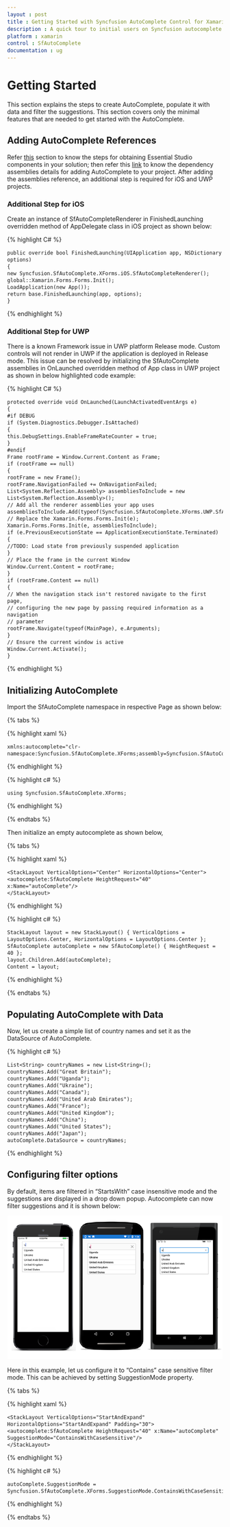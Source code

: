 ```yaml
---
layout : post
title : Getting Started with Syncfusion AutoComplete Control for Xamarin.Forms
description : A quick tour to initial users on Syncfusion autocomplete control for Xamarin.Forms platform
platform : xamarin
control : SfAutoComplete
documentation : ug
---
```


# Getting Started

This section explains the steps to create AutoComplete, populate it with data and filter the suggestions. This section covers only the minimal features that are needed to get started with the AutoComplete.

## Adding AutoComplete References

Refer [this](https://help.syncfusion.com/xamarin/introduction/download-and-installation) section to know the steps for obtaining Essential Studio components in your solution; then refer this [link](https://help.syncfusion.com/xamarin/introduction/control-dependencies#sfautocomplete) to know the dependency assemblies details for adding AutoComplete to your project.
After adding the assemblies reference, an additional step is required for iOS and UWP projects.

### Additional Step for iOS

Create an instance of SfAutoCompleteRenderer in FinishedLaunching overridden method of AppDelegate class in iOS project as shown below:

{% highlight C# %}

	public override bool FinishedLaunching(UIApplication app, NSDictionary options)
	{
	new Syncfusion.SfAutoComplete.XForms.iOS.SfAutoCompleteRenderer();
	global::Xamarin.Forms.Forms.Init();
	LoadApplication(new App());
	return base.FinishedLaunching(app, options);
	}	

{% endhighlight %}

### Additional Step for UWP

There is a known Framework issue in UWP platform Release mode. Custom controls will not render in UWP if the application is deployed in Release mode. This issue can be resolved by initializing the SfAutoComplete assemblies in OnLaunched overridden method of App class in UWP project as shown in below highlighted code example:

{% highlight C# %}

	protected override void OnLaunched(LaunchActivatedEventArgs e)
	{
	#if DEBUG
	if (System.Diagnostics.Debugger.IsAttached)
	{
	this.DebugSettings.EnableFrameRateCounter = true;
	}
	#endif
	Frame rootFrame = Window.Current.Content as Frame; 
	if (rootFrame == null)
	{
	rootFrame = new Frame();
	rootFrame.NavigationFailed += OnNavigationFailed;                
	List<System.Reflection.Assembly> assembliesToInclude = new List<System.Reflection.Assembly>();
	// Add all the renderer assemblies your app uses 
	assembliesToInclude.Add(typeof(Syncfusion.SfAutoComplete.XForms.UWP.SfAutoCompleteRenderer).GetTypeInfo().Assembly);
	// Replace the Xamarin.Forms.Forms.Init(e);        
	Xamarin.Forms.Forms.Init(e, assembliesToInclude);
	if (e.PreviousExecutionState == ApplicationExecutionState.Terminated)
	{
	//TODO: Load state from previously suspended application
	}
	// Place the frame in the current Window
	Window.Current.Content = rootFrame;
	}
	if (rootFrame.Content == null)
	{
	// When the navigation stack isn't restored navigate to the first page,
	// configuring the new page by passing required information as a navigation
	// parameter
	rootFrame.Navigate(typeof(MainPage), e.Arguments);
	}
	// Ensure the current window is active
	Window.Current.Activate();
	}

{% endhighlight %}

## Initializing AutoComplete 

Import the SfAutoComplete namespace in respective Page as shown below:

{% tabs %}

{% highlight xaml %}

	xmlns:autocomplete="clr-namespace:Syncfusion.SfAutoComplete.XForms;assembly=Syncfusion.SfAutoComplete.XForms"

{% endhighlight %}

{% highlight c# %}

	using Syncfusion.SfAutoComplete.XForms;

{% endhighlight %}

{% endtabs %}

Then initialize an empty autocomplete as shown below,

{% tabs %}

{% highlight xaml %}

	<StackLayout VerticalOptions="Center" HorizontalOptions="Center">
	<autocomplete:SfAutoComplete HeightRequest="40" x:Name="autoComplete"/>
	</StackLayout>
	
{% endhighlight %}

{% highlight c# %}

	StackLayout layout = new StackLayout() { VerticalOptions = LayoutOptions.Center, HorizontalOptions = LayoutOptions.Center };
	SfAutoComplete autoComplete = new SfAutoComplete() { HeightRequest = 40 };
	layout.Children.Add(autoComplete);
	Content = layout;

{% endhighlight %}

{% endtabs %}

## Populating AutoComplete with Data

Now, let us create a simple list of country names and set it as the DataSource of AutoComplete.

{% highlight c# %}

	List<String> countryNames = new List<String>();
	countryNames.Add("Great Britain");
	countryNames.Add("Uganda");
	countryNames.Add("Ukraine");
	countryNames.Add("Canada");
	countryNames.Add("United Arab Emirates");
	countryNames.Add("France");
	countryNames.Add("United Kingdom");
	countryNames.Add("China");
	countryNames.Add("United States");
	countryNames.Add("Japan");
	autoComplete.DataSource = countryNames;

{% endhighlight %}

## Configuring filter options

By default, items are filtered in “StartsWith” case insensitive mode and the suggestions are displayed in a drop down popup. Autocomplete can now filter suggestions and it is shown below: 

![](images/getting-started.png)

Here in this example, let us configure it to “Contains” case sensitive filter mode. This can be achieved by setting SuggestionMode property.
 
{% tabs %}

{% highlight xaml %}

	<StackLayout VerticalOptions="StartAndExpand" HorizontalOptions="StartAndExpand" Padding="30">
	<autocomplete:SfAutoComplete HeightRequest="40" x:Name="autoComplete" SuggestionMode="ContainsWithCaseSensitive"/>
	</StackLayout> 

{% endhighlight %}

{% highlight c# %}

	autoComplete.SuggestionMode = Syncfusion.SfAutoComplete.XForms.SuggestionMode.ContainsWithCaseSensitive;

{% endhighlight %}

{% endtabs %}